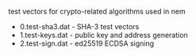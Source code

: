 test vectors for crypto-related algorithms used in nem

* 0.test-sha3.dat - SHA-3 test vectors
* 1.test-keys.dat - public key and address generation
* 2.test-sign.dat - ed25519 ECDSA signing
